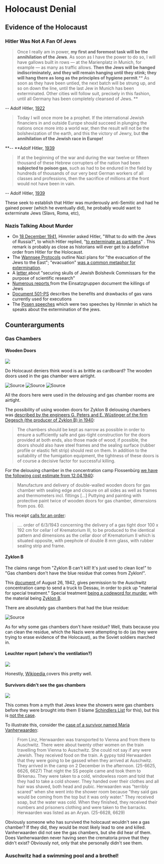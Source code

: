 # Holocaust Denial

## Evidence of the Holocaust

### Hitler Was Not A Fan Of Jews

> Once I really am in power, **my first and foremost task will be the annihilation of the Jews**. As soon as I have the power to do so, I will have gallows built in rows — at the Marienplatz in Munich, for example — as many as traffic allows. **Then the Jews will be hanged indiscriminately, and they will remain hanging until they stink; they will hang there as long as the principles of hygiene permit**.** As soon as they have been untied, the next batch will be strung up, and so on down the line, until the last Jew in Munich has been exterminated. Other cities will follow suit, precisely in this fashion, until all Germany has been completely cleansed of Jews. **

\-- Adolf Hitler, [1922](https://www.ifz-muenchen.de/archiv/zs/zs-0640.pdf)

> Today I will once more be a prophet. If the international Jewish financiers in and outside Europe should succeed in plunging the nations once more into a world war, then the result will not be the bolshevization of the earth, and this the victory of Jewry, but **the annihilation of the Jewish race in Europe!**

**-- **Adolf Hitler, [1939](http://www.holocaustresearchproject.org/holoprelude/jewishquestion.html)

> If at the beginning of the war and during the war twelve or fifteen thousand of these Hebrew corrupters of the nation had been **subjected to poison gas**, such as had to be endured in the field by hundreds of thousands of our very best German workers of all classes and professions, then the sacrifice of millions at the front would not have been in vain.

\-- Adolf Hitler, [1939](https://www.historycrunch.com/mein-kampf.html#/)

These seek to establish that Hitler was murderously anti-Semitic and had he gained power (which he eventually did), he probably would want to exterminate Jews (Slavs, Roma, etc),

### Nazis Talking About Murder

* On [18 December 1941](http://www.fpp.co.uk/Himmler/Note181241.html), Himmler asked Hitler, "What to do with the Jews of Russia?", to which Hitler replied, "[to exterminate as partisans](http://www.fpp.co.uk/Himmler/Note181241.html)" . This remark is probably as close as historians will ever get to a definitive order from Hitler for the Holocaust.
* The [Wannsee Protocols](http://holocaust.umd.umich.edu/news/uploads/WanseeProtocols.pdf) outline Nazi plans for "the evacuation of the Jews to the East"; "evacuation" [was a common metaphor for extermination](https://www.museumoftolerance.com/education/teacher-resources/holocaust-resources/what-is-holocaust-denial.html#11).
* A [letter ](https://phdn.org/archives/www.mazal.org/NO-series/NO-0085-000.htm)about "securing skulls of Jewish Bolshevik Commissars for the purpose of scientific research"
* [Numerous reports ](http://www.holocaustresearchproject.org/einsatz/situationreport.html)from the Einsatzgruppen document the killings of Jews
* [Document 501-PS](https://phdn.org/archives/www.ess.uwe.ac.uk/genocide/gasvan1.htm) describes the benefits and drawbacks of gas vans currently used for executions
* The [Posen speeches](https://en.wikipedia.org/wiki/Posen\_speeches) which were two speeches by Himmler in which he speaks about the extermination of the jews.

## Counterarguments

### Gas Chambers

#### Wooden Doors

![](<../.gitbook/assets/iQ4blnJ (1).jpeg>)

Do Holocaust deniers think wood is as brittle as cardboard? The wooden doors used in the gas chamber were airtight.

![Source](../.gitbook/assets/door1.jpe) ![Source](../.gitbook/assets/door2.jpe) ![Source](../.gitbook/assets/door3.jpe)

All the doors here were used in the delousing and gas chamber rooms are airtight.

The possibility of using wooden doors for Zyklon B delousing chambers was [described by the engineers G. Peters and E. Wüstinger of the firm Degesch (the producer of Zyklon B) in 1940](https://books.google.com/books?id=litDAAAAYAAJ\&focus=searchwithinvolume\&q=%22ausf%C3%BChrung+in+holz%22):

> The chambers should be kept as narrow as possible in order to ensure a sufficiently safe and gas-tight construction for the doors provided at both ends, also those made of wood; if possible, the doors should also have steel frames and the sealing surface (rubber profile or elastic felt strip) should rest on them. In addition to the suitability of the fumigation equipment, the tightness of these doors is of course a decisive factor for successful killing.>

For the delousing chamber in the concentration camp Flossenbürg [we have the following cost estimate from 12.04.1940](https://anno.onb.ac.at/cgi-content/anno-plus?aid=ztg\&datum=1995\&page=332\&size=45):

> Manufacture and delivery of double-walled wooden doors for gas chamber with sealing edge and closure on all sides as well as frames and thermometers incl. fittings \[...] Puttying and painting with protective paint twice of wooden doors for gas chamber, dimensions from pos. 60.&#x20;>

&#x20;This receipt [calls for an order](http://www.nizkor.com/hweb/camps/auschwitz/crematoria/order-for-door.html):

> .... order of 6/3/1943 concerning the delivery of a gas tight door 100 x 192 cm for cellar I of Krematorium III, to be produced to the identical pattern and dimensions as the cellar door of Krematorium II which is situated opposite, with peephole of double 8 mm glass, with rubber sealing strip and frame.
>
>>

#### Zyklon B

The claims range from "Zyklon B can't kill! It's just used to clean lice!" to "Gas chambers don't have the blue residue that comes from Zyklon!".

This [document ](https://phdn.org/archives/holocaust-history.org/auschwitz/19420826-dessau/)of August 26, 1942, gives permission to the Auschwitz concentration camp to send a truck to Dessau, in order to pick up "material for special treatment." Special treatment [being a codeword for murder](https://en.wikipedia.org/wiki/Sonderbehandlung), with the material being [Zyklon B](http://auschwitz.org/gfx/auschwitz/\_thumbs/en/defaultgalerie/713/2/1/20080716\_2011242469\_dok6,oHuCn6impHCVqcKHZpY.jpg).

There are absolutely gas chambers that had the blue residue:

![Source](../.gitbook/assets/PTMAJ031.jfif)

As for why some gas chambers don't have residue? Well, thats because you can clean the residue, which the Nazis were attempting to do (as they were trying to erase evidence of the Holocaust), as the Soviet soldiers marched in.

#### Leuchter report (where's the ventilation?)

![](<../.gitbook/assets/twimem03 (1).png>)

Honestly, [Wikipedia ](https://en.wikipedia.org/wiki/Leuchter\_report)covers this pretty well.

#### Survivors didn't see the gas chambers

![](../.gitbook/assets/twimem14.png)

This comes from a myth that Jews knew the showers were gas chambers before they were brought into them (I blame [Schindlers List](https://www.youtube.com/watch?v=jjy8Z1hK2wY) for this), but this is [not the case](https://holocaustcontroversies.blogspot.com/2015/08/knowledge-of-mass-extermination-among.html).

To illustrate this, consider the [case of a survivor named Maria Vanherwaarden](http://web.archive.org/web/19990421163441/http://ihr.org/books/kulaszka/21herwaarden.html):&#x20;

> From Linz, Herwaarden was transported to Vienna and from there to Auschwitz. There were about twenty other women on the train travelling from Vienna to Auschwitz. She could not say if any were Jewish. They received food on the train. A gypsy told Herwaarden that they were going to be gassed when they arrived at Auschwitz. They arrived in the camp on 2 December in the afternoon. (25-6625, 6626, 6627) That night the SS people came and took them to Birkenau. They were taken to a cold, windowless room and told that they had to take a cold shower. They handed over their clothes and all hair was shaved, both head and pubic. Herwaarden was "terribly scared" when she went into the shower room because "they said gas would be coming from the top but it was only water." They received soap, but the water was cold. When they finished, they received their numbers and prisoners clothing and were taken to the barracks. Herwaarden was listed as an Aryan. (25-6628, 6629)

Obviously someone who has survived the holocaust wouldn't see a gas chamber? If they did, they would be most likely lead to one and killed. Vanherwaarden did not see the gas chambers, but she did hear of them. Does Vanherwaarden never having seen the crematoria prove that they didn't exist? Obviously not, only that she personally didn't see them.

### Auschwitz had a swimming pool and a brothel!
